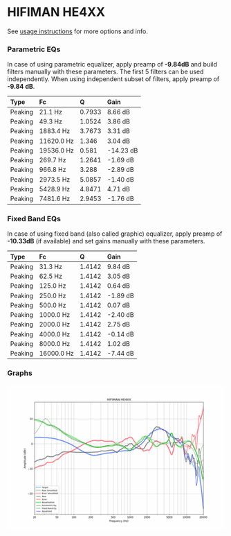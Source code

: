 # HIFIMAN HE4XX
See [usage instructions](https://github.com/jaakkopasanen/AutoEq#usage) for more options and info.

### Parametric EQs
In case of using parametric equalizer, apply preamp of **-9.84dB** and build filters manually
with these parameters. The first 5 filters can be used independently.
When using independent subset of filters, apply preamp of **-9.84 dB**.

| Type    | Fc         |      Q | Gain      |
|:--------|:-----------|:-------|:----------|
| Peaking | 21.1 Hz    | 0.7933 | 8.66 dB   |
| Peaking | 49.3 Hz    | 1.0524 | 3.86 dB   |
| Peaking | 1883.4 Hz  | 3.7673 | 3.31 dB   |
| Peaking | 11620.0 Hz | 1.346  | 3.04 dB   |
| Peaking | 19536.0 Hz | 0.581  | -14.23 dB |
| Peaking | 269.7 Hz   | 1.2641 | -1.69 dB  |
| Peaking | 966.8 Hz   | 3.288  | -2.89 dB  |
| Peaking | 2973.5 Hz  | 5.0857 | -1.40 dB  |
| Peaking | 5428.9 Hz  | 4.8471 | 4.71 dB   |
| Peaking | 7481.6 Hz  | 2.9453 | -1.76 dB  |

### Fixed Band EQs
In case of using fixed band (also called graphic) equalizer, apply preamp of **-10.33dB**
(if available) and set gains manually with these parameters.

| Type    | Fc         |      Q | Gain     |
|:--------|:-----------|:-------|:---------|
| Peaking | 31.3 Hz    | 1.4142 | 9.84 dB  |
| Peaking | 62.5 Hz    | 1.4142 | 3.05 dB  |
| Peaking | 125.0 Hz   | 1.4142 | 0.64 dB  |
| Peaking | 250.0 Hz   | 1.4142 | -1.89 dB |
| Peaking | 500.0 Hz   | 1.4142 | 0.07 dB  |
| Peaking | 1000.0 Hz  | 1.4142 | -2.40 dB |
| Peaking | 2000.0 Hz  | 1.4142 | 2.75 dB  |
| Peaking | 4000.0 Hz  | 1.4142 | -0.14 dB |
| Peaking | 8000.0 Hz  | 1.4142 | 1.02 dB  |
| Peaking | 16000.0 Hz | 1.4142 | -7.44 dB |

### Graphs
![](./HIFIMAN%20HE4XX.png)